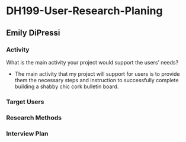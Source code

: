 # DH199-User-Research-Planing

## Emily DiPressi 

### Activity 

What is the main activity your project would support the users’ needs?

* The main activity that my project will support for users is to provide them the necessary steps and instruction to successfully complete building a shabby chic cork bulletin board.

### Target Users 

### Research Methods 

### Interview Plan 
